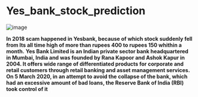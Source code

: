 # Yes_bank_stock_prediction

![image](https://user-images.githubusercontent.com/95841292/202706607-372b1391-c041-40a0-8528-c51be84f60c9.png)

**In 2018 scam happened in Yesbank, because of which stock suddenly fell from Its all time high of more than  rupees 400 to rupees 150 whithin a month.**
**Yes Bank Limited is an Indian private sector bank headquartered in Mumbai, India and was founded by Rana Kapoor and Ashok Kapur in 2004. It offers wide range of differentiated products for corporate and retail customers through retail banking and asset management services. On 5 March 2020, in an attempt to avoid the collapse of the bank, which had an excessive amount of bad loans, the Reserve Bank of India (RBI) took control of it**
